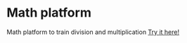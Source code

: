 # Math platform
Math platform to train division and multiplication
[Try it here!](https://deborodina.github.io/math_platform/)
